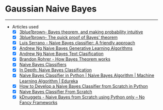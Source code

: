 # Gaussian Naive Bayes

---

- Articles used
  - [x] [3blue1brown- Bayes theorem, and making probability intuitive](https://www.youtube.com/watch?v=HZGCoVF3YvM)
  - [x] [3blue1brown- The quick proof of Bayes' theorem](https://www.youtube.com/watch?v=U_85TaXbeIo)
  - [x] [Luis Serrano - Naive Bayes classifier: A friendly approach](https://www.youtube.com/watch?v=Q8l0Vip5YUw)
  - [x] [Andrew Ng Naive Bayes Generative Learning Algorithms](https://www.youtube.com/watch?v=z5UQyCESW64)
  - [x] [Andrew Ng Naive Bayes Text Clasification](https://www.youtube.com/watch?v=NFd0ZQk5bR4)
  - [x] [Brandon Rohrer - How Bayes Theorem works](https://www.youtube.com/watch?v=5NMxiOGL39M)
  - [x] [Naive Bayes Classifiers](https://www.geeksforgeeks.org/naive-bayes-classifiers)
  - [x] [In Depth: Naive Bayes Classification](https://jakevdp.github.io/PythonDataScienceHandbook/05.05-naive-bayes.html)
  - [x] [Naive Bayes Classifier in Python | Naive Bayes Algorithm | Machine Learning Algorithm | Edureka](https://www.youtube.com/watch?v=vz_xuxYS2PM&t=11s)
  - [x] [How to Develop a Naive Bayes Classifier from Scratch in Python](https://machinelearningmastery.com/classification-as-conditional-probability-and-the-naive-bayes-algorithm//)
  - [x] [Naive Bayes Classifier From Scratch](https://chrisalbon.com/machine_learning/naive_bayes/naive_bayes_classifier_from_scratch/)
  - [x] [kDnuggets - Naive Bayes from Scratch using Python only – No Fancy Frameworks](https://www.kdnuggets.com/2018/10/naive-bayes-from-scratch-python.html)
